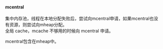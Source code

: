 #### mcentral

集中内存池，线程在本地分配失败后，尝试向mcentral申请，如果mcentral也没有资源，则尝试向mheap分配。  
全局 cache，mcache 不够用的时候向 mcentral 申请。

mcentral包含在mheap中。



